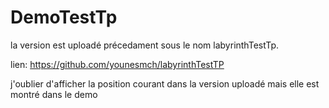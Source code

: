# DemoTestTp
la version est uploadé précedament sous le nom labyrinthTestTp.


lien: https://github.com/younesmch/labyrinthTestTP


j'oublier d'afficher la position courant dans la version uploadé mais elle est montré dans le demo
